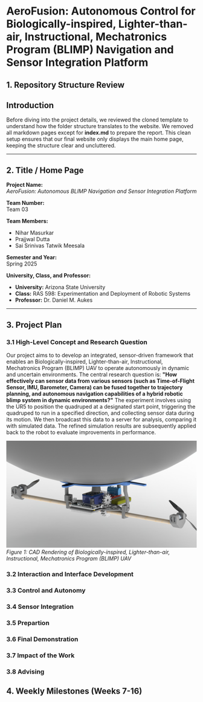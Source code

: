# AeroFusion: Autonomous Control for Biologically-inspired, Lighter-than-air, Instructional, Mechatronics Program (BLIMP) Navigation and Sensor Integration Platform

## 1. Repository Structure Review

## Introduction

Before diving into the project details, we reviewed the cloned template to understand how the folder structure translates to the website. We removed all markdown pages except for **index.md** to prepare the report. This clean setup ensures that our final website only displays the main home page, keeping the structure clear and uncluttered.

---

## 2. Title / Home Page

**Project Name:**  
_AeroFusion: Autonomous BLIMP Navigation and Sensor Integration Platform_

**Team Number:**  
Team 03

**Team Members:**  
- Nihar Masurkar
- Prajjwal Dutta
- Sai Srinivas Tatwik Meesala

**Semester and Year:**  
Spring 2025

**University, Class, and Professor:**  
- **University:** Arizona State University  
- **Class:** RAS 598: Experimentation and Deployment of Robotic Systems
- **Professor:** Dr. Daniel M. Aukes 

---

## 3. Project Plan

### 3.1 High-Level Concept and Research Question

Our project aims to to develop an integrated, sensor-driven framework that enables an Biologically-inspired, Lighter-than-air, Instructional, Mechatronics Program (BLIMP) UAV to operate autonomously in dynamic and uncertain environments. The central research question is: **"How effectively can sensor data from various sensors (such as Time-of-Flight Sensor, IMU, Barometer, Camera) can be fused together to trajectory planning, and autonomous navigation capabilities of a hybrid robotic blimp system in dynamic environments?"** 
The experiment involves using the UR5 to position the quadruped at a designated start point, triggering the quadruped to run in a specified direction, and collecting sensor data during its motion. We then broadcast this data to a server for analysis, comparing it with simulated data. The refined simulation results are subsequently applied back to the robot to evaluate improvements in performance.
  
![High-Level System Concept](./figures/blimp_model.JPG)  
*Figure 1: CAD Rendering of Biologically-inspired, Lighter-than-air, Instructional, Mechatronics Program (BLIMP) UAV*

### 3.2 Interaction and Interface Development

### 3.3 Control and Autonomy

### 3.4 Sensor Integration

### 3.5 Prepartion

### 3.6 Final Demonstration

### 3.7 Impact of the Work

### 3.8 Advising

## 4. Weekly Milestones (Weeks 7-16)